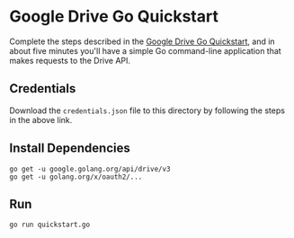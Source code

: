 # Google Drive Go Quickstart

Complete the steps described in the [Google Drive Go Quickstart](https://developers.google.com/drive/v3/web/quickstart/go), and in about five minutes you'll have a simple Go command-line application that makes requests to the Drive API.

## Credentials

Download the `credentials.json` file to this directory by following the steps in the above link.

## Install Dependencies

```
go get -u google.golang.org/api/drive/v3
go get -u golang.org/x/oauth2/...
```

## Run

`go run quickstart.go`
